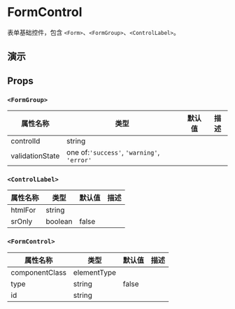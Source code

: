 # FormControl [<i class="icon icon-edit2" ></i>](https://github.com/rsuite/rsuite.github.io/blob/master/src/components/formControl/index.md)

表单基础控件，包含 `<Form>`、`<FormGroup>`、`<ControlLabel>`。


## 演示

<!--{demo}-->



## Props
### `<FormGroup>`

属性名称            | 类型                                         | 默认值 | 描述
--------------- | ------------------------------------------ | --- | --
controlId       | string                                     |     |
validationState | one of:`'success'`, `'warning'`, `'error'` |     |

### `<ControlLabel>`

属性名称    | 类型      | 默认值   | 描述
------- | ------- | ----- | --
htmlFor | string  |       |
srOnly  | boolean | false |

### `<FormControl>`

属性名称           | 类型          | 默认值   | 描述
-------------- | ----------- | ----- | --
componentClass | elementType |       |
type           | string      | false |
id             | string      |       |
